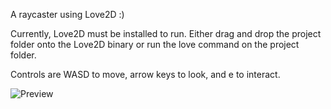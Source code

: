 A raycaster using Love2D :)

Currently, Love2D must be installed to run. Either drag and drop the project folder onto the Love2D binary or run the love command on the project folder.

Controls are WASD to move, arrow keys to look, and e to interact. 

![Preview]([https://media3.giphy.com/media/aUovxH8Vf9qDu/giphy.gif](https://i.giphy.com/media/v1.Y2lkPTc5MGI3NjExeW52ZHJ5d2Y5bTdiMWgwMHBhYXF2dzNoOTB6NDBmMm1xeHMzdm82OSZlcD12MV9pbnRlcm5hbF9naWZfYnlfaWQmY3Q9Zw/coFQaAzcfpkz5DAkri/giphy-downsized-large.gif))

